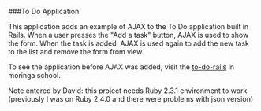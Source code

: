 ###To Do Application

This application adds an example of AJAX to the To Do application built in Rails.  When a user presses the "Add a task" button, AJAX is used to show the form.  When the task is added, AJAX is used again to add the new task to the list and remove the form from view.

To see the application before AJAX was added, visit the [to-do-rails](https://github.com/moringaschool/to-do-rails) in moringa school.



Note entered by David: this project needs Ruby 2.3.1 environment to work (previously I was on Ruby 2.4.0 and there were problems with json version)
